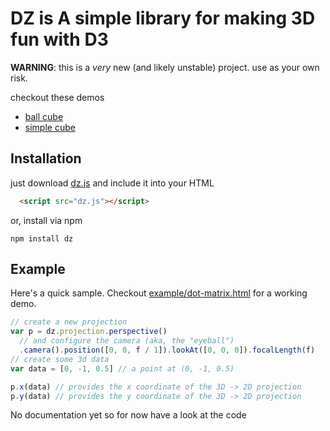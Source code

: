 # DZ is A simple library for making 3D fun with D3

__WARNING__: this is a _very_ new (and likely unstable) project. use as your own risk.

checkout these demos
  + [ball cube](http://vicapow.github.io/dz/example/dot-matrix.html)
  + [simple cube](http://vicapow.github.io/dz/example/cube.html)

## Installation

just download [dz.js](https://raw.github.com/vicapow/dz/master/dz.js) and include it into your HTML

````html
  <script src="dz.js"></script>
````

or, install via npm

    npm install dz

## Example

Here's a quick sample. Checkout [example/dot-matrix.html](http://vicapow.github.io/dz/example/dot-matrix.html) for a working demo.

````js
// create a new projection
var p = dz.projection.perspective()
  // and configure the camera (aka, the "eyeball")
  .camera().position([0, 0, f / 1]).lookAt([0, 0, 0]).focalLength(f)
// create some 3d data
var data = [0, -1, 0.5] // a point at (0, -1, 0.5)

p.x(data) // provides the x coordinate of the 3D -> 2D projection
p.y(data) // provides the y coordinate of the 3D -> 2D projection
````

No documentation yet so for now have a look at the code